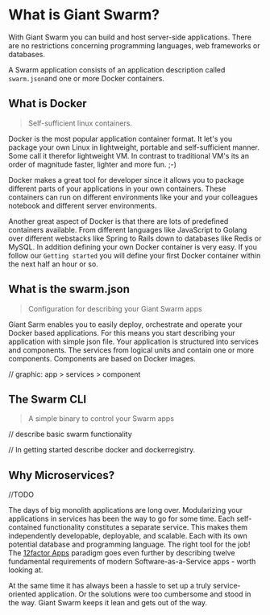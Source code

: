 # What is Giant Swarm?

With Giant Swarm you can build and host server-side applications. There are no restrictions concerning programming languages, web frameworks or databases. 

A Swarm application consists of an application description called `swarm.json`and one or more Docker containers. 

## What is Docker

> Self-sufficient linux containers.
 
Docker is the most popular application container format. It let's you package your own Linux in lightweight, portable and self-sufficient manner. Some call it therefor lightweight VM. In contrast to traditional VM's its an order of magnitude faster, lighter and more fun. ;-)

Docker makes a great tool for developer since it allows you to package different parts of your applications in your own containers. These containers can run on different environments like your and your colleagues notebook and different server environments.

Another great aspect of Docker is that there are lots of predefined containers available. From different languages like JavaScript to Golang over different webstacks like Spring to Rails down to databases like Redis or MySQL. In addition defining your own Docker container is very easy. If you follow our `Getting started` you will define your first Docker container within the next half an hour or so.

## What is the swarm.json

> Configuration for describing your Giant Swarm apps

Giant Sarm enables you to easily deploy, orchestrate and operate your Docker based applications. For this means you start describing your application with simple json file. Your application is structured into services and components. The services from logical units and contain one or more components. Components are based on Docker images.

// graphic: app > services > component

## The Swarm CLI

> A simple binary to control your Swarm apps

// describe basic swarm functionality

// In getting started describe docker and dockerregistry.

## Why Microservices?

//TODO

The days of big monolith applications are long over. Modularizing your applications in services has been the way to go for some time. Each self-contained functionality constitutes a separate service. This makes them independently developable, deployable, and scalable. Each with its own potential database and programming language. The right tool for the job! The [12factor Apps](http://12factor.net/) paradigm goes even further by describing twelve fundamental requirements of modern Software-as-a-Service apps - worth looking at.

At the same time it has always been a hassle to set up a truly service-oriented application. Or the solutions were too cumbersome and stood in the way. Giant Swarm keeps it lean and gets out of the way.



   





